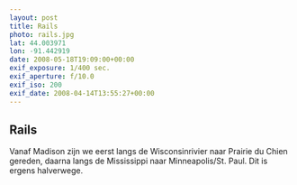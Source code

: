 ```yaml
---
layout: post
title: Rails
photo: rails.jpg
lat: 44.003971
lon: -91.442919
date: 2008-05-18T19:09:00+00:00
exif_exposure: 1/400 sec.
exif_aperture: f/10.0
exif_iso: 200
exif_date: 2008-04-14T13:55:27+00:00
---
```


## Rails

<p>Vanaf Madison zijn we eerst langs de Wisconsinrivier naar Prairie du Chien gereden, daarna langs de Mississippi naar Minneapolis/St. Paul. Dit is ergens halverwege.</p>

